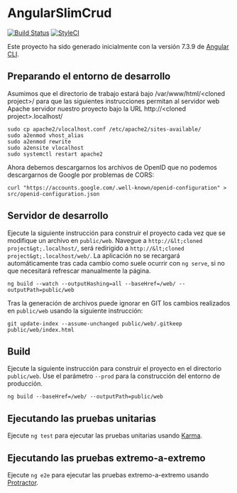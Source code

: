 # AngularSlimCrud

[![Build Status](https://travis-ci.org/ojgarciab/angular-slim-crud.svg?branch=master)](https://travis-ci.org/ojgarciab/angular-slim-crud)
[![StyleCI](https://github.styleci.io/repos/189402927/shield?branch=master)](https://github.styleci.io/repos/189402927)

Este proyecto ha sido generado inicialmente con la versión 7.3.9 de [Angular CLI](https://github.com/angular/angular-cli).

## Preparando el entorno de desarrollo

Asumimos que el directorio de trabajo estará bajo /var/www/html/&lt;cloned project&gt;/ para que las siguientes instrucciones permitan al servidor web Apache servidor nuestro proyecto bajo la URL http://&lt;cloned project&gt;.localhost/

    sudo cp apache2/vlocalhost.conf /etc/apache2/sites-available/
    sudo a2enmod vhost_alias
    sudo a2enmod rewrite
    sudo a2ensite vlocalhost
    sudo systemctl restart apache2

Ahora debemos descargarnos los archivos de OpenID que no podemos descargarnos de Google por problemas de CORS:

    curl "https://accounts.google.com/.well-known/openid-configuration" > src/openid-configuration.json

## Servidor de desarrollo

Ejecute la siguiente instrucción para construir el proyecto cada vez que se modifique un archivo en `public/web`. Navegue a `http://&lt;cloned project&gt;.localhost/`, será redirigido a `http://&lt;cloned project&gt;.localhost/web/`. La aplicación no se recargará automáticamente tras cada cambio como suele ocurrir con `ng serve`, si no que necesitará refrescar manualmente la página.

```
ng build --watch --outputHashing=all --baseHref=/web/ --outputPath=public/web
```

Tras la generación de archivos puede ignorar en GIT los cambios realizados en `public/web` usando la siguiente instrucción:

```
git update-index --assume-unchanged public/web/.gitkeep public/web/index.html
```

## Build

Ejecute la siguiente instrucción para construir el proyecto en el directorio `public/web`. Use el parámetro `--prod` para la construcción del entorno de producción.

```
ng build --baseHref=/web/ --outputPath=public/web
```

## Ejecutando las pruebas unitarias

Ejecute `ng test` para ejecutar las pruebas unitarias usando [Karma](https://karma-runner.github.io).

## Ejecutando las pruebas extremo-a-extremo

Ejecute `ng e2e` para ejecutar las pruebas extremo-a-extremo usando [Protractor](http://www.protractortest.org/).

